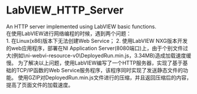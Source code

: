 # LabVIEW_HTTP_Server
An HTTP server implemented using LabVIEW basic functions.
<br>
在使用LabVIEW进行网络编程的时候，遇到两个问题：<br>
    1. 在Linux(x86)版本下无法创建Web Service；
    2. 使用LabVIEW NXG版本开发的web应用程序，部署在NI Application Server(8080端口)上，由于个别文件过大(例如\ni-webvi-resource-v0\DeployedRun.min.js，3.34MB)造成加载速度缓慢。
为了解决以上问题，使用LabVIEW编写了一个HTTP服务器，实现了基于基础的TCP/IP函数的Web Service服务程序，该程序同时实现了发送静态文件的功能。
使用GZIP对DeployedRun.min.js文件进行的压缩，并且返回压缩后的内容，提高了页面文件的加载速度。
